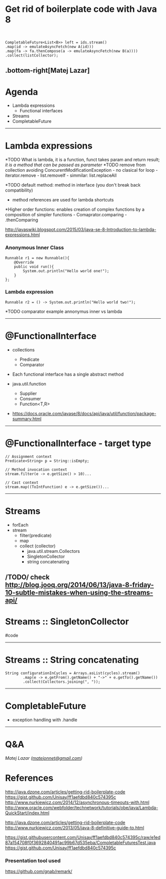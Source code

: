 
Get rid of boilerplate code with Java 8
=======================================
<br />

    CompletableFuture<List<B>> left = ids.stream()
    .map(id -> emulateAsyncFetch(new A(id)))
    .map(fa -> fa.thenCompose(a -> emulateAsyncFetch(new B(a))))
    .collect(listCollector);

.bottom-right[Matej Lazar] 
---

Agenda
======

- Lambda expressions
    - Functional interfaces
- Streams
- CompletableFuture

---

Lambda expressions
==================

*TODO What is lambda, it is a function, funct takes param and return result; *it is a method that can be passed as parameter*
*TODO remove from collection avoiding ConcurentModificationException
    - no clasical for loop
    - iterator.remove
    - list.removeIf
    - simmilar: list.replaceAll

*TODO default method: method in interface (you don't break back compatibility)

* method references are used for lambda shortcuts

*Higher order functions: enables creation of complex functions by a composition of simpler functions
    - Comaprator.comparing
    - .thenComparing

http://javaswiki.blogspot.com/2015/03/java-se-8-lntroduction-to-lambda-expressions.html




### Anonymous Inner Class

    Runnable r1 = new Runnable(){
        @Override
        public void run(){
            System.out.println("Hello world one!");
        }
    };
    
### Lambda expression
    
    Runnable r2 = () -> System.out.println("Hello world two!");

*TODO comparator example annonymus inner vs lambda

---

@FunctionalInterface
=====================

- collections
    - Predicate<T>
    - Comparator<T>

- Each functional interface has a single abstract method

- java.util.function
    - Supplier<T>
    - Consumer<T>
    - Function<T,R>

- https://docs.oracle.com/javase/8/docs/api/java/util/function/package-summary.html



---

@FunctionalInterface - target type
=====================

    // Assignment context
    Predicate<String> p = String::isEmpty;

    // Method invocation context
    stream.filter(e -> e.getSize() > 10)...

    // Cast context
    stream.map((ToIntFunction) e -> e.getSize())...


---

Streams
=======
- forEach
- stream
    - filter(predicate)
    - map
    - collect (collector)
        - java.util.stream.Collectors
        - SingletonCollector
        - string concatenating

/TODO/ check http://blog.jooq.org/2014/06/13/java-8-friday-10-subtle-mistakes-when-using-the-streams-api/
---
Streams :: SingletonCollector
=======

#code 

---
Streams :: String concatenating
=======

    String configurationInCycles = Arrays.asList(cycles).stream()
            .map(e -> e.getFrom().getName() + "->" + e.getTo().getName())
            .collect(Collectors.joining(", "));

---

CompletableFuture
=================

- exception handling with .handle

---

Q&A
===
*Matej Lazar (matejonnet@gmail.com)*


References
==========
http://java.dzone.com/articles/getting-rid-boilerplate-code
https://gist.github.com/Unisay/ff1aefdbd840c574395c
http://www.nurkiewicz.com/2014/12/asynchronous-timeouts-with.html
http://www.oracle.com/webfolder/technetwork/tutorials/obe/java/Lambda-QuickStart/index.html

http://java.dzone.com/articles/getting-rid-boilerplate-code
http://www.nurkiewicz.com/2013/05/java-8-definitive-guide-to.html

https://gist.githubusercontent.com/Unisay/ff1aefdbd840c574395c/raw/e1ed87a154708f0f3692840491ac99b67d535eba/CompletableFuturesTest.java
https://gist.github.com/Unisay/ff1aefdbd840c574395c


### Presentation tool used
https://github.com/gnab/remark/
